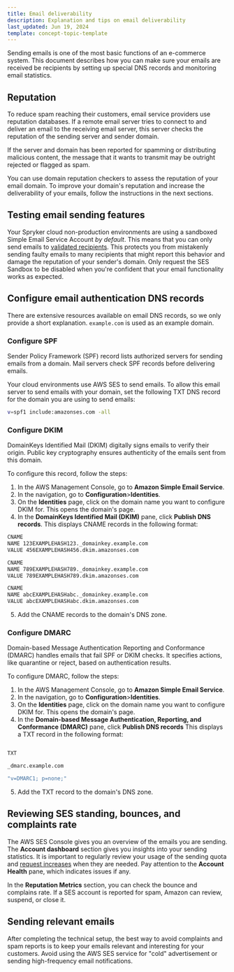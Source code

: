 ```yaml
---
title: Email deliverability
description: Explanation and tips on email deliverability
last_updated: Jun 19, 2024
template: concept-topic-template
---
```



Sending emails is one of the most basic functions of an e-commerce system. This document describes how you can make sure your emails are received be recipients by setting up special DNS records and monitoring email statistics.

## Reputation

To reduce spam reaching their customers, email service providers use reputation databases. If a remote email server tries to connect to and deliver an email to the receiving email server, this server checks the reputation of the sending server and sender domain.

If the server and domain has been reported for spamming or distributing malicious content, the message that it wants to transmit may be outright rejected or flagged as spam.

You can use domain reputation checkers to assess the reputation of your email domain. To improve your domain's reputation and increase the deliverability of your emails, follow the instructions in the next sections.

## Testing email sending features

Your Spryker cloud non-production environments are using a sandboxed Simple Email Service Account *by default*. This means that you can only send emails to [validated recipients](https://docs.spryker.com/docs/ca/dev/email-service/verify-email-addresses.html). This protects you from mistakenly sending faulty emails to many recipients that might report this behavior and damage the reputation of your sender's domain. Only request the SES Sandbox to be disabled when you're confident that your email functionality works as expected.

## Configure email authentication DNS records

There are extensive resources available on email DNS records, so we only provide a short explanation. `example.com` is used as an example domain.

### Configure SPF

Sender Policy Framework (SPF) record lists authorized servers for sending emails from a domain. Mail servers check SPF records before delivering emails.

Your cloud environments use AWS SES to send emails. To allow this email server to send emails with your domain, set the following TXT DNS record for the domain you are using to send emails:
```bash
v=spf1 include:amazonses.com -all
```

### Configure DKIM

 DomainKeys Identified Mail (DKIM) digitally signs emails to verify their origin. Public key cryptography ensures authenticity of the emails sent from this domain.

To configure this record, follow the steps:
1. In the AWS Management Console, go to **Amazon Simple Email Service**.
2. In the navigation, go to **Configuration**>**Identities**.
3. On the **Identities** page, click on the domain name you want to configure DKIM for.
  This opens the domain's page.
4. In the **DomainKeys Identified Mail (DKIM)** pane, click **Publish DNS records**.
This displays CNAME records in the following format:
```bash
CNAME
NAME 123EXAMPLEHASH123._domainkey.example.com
VALUE 456EXAMPLEHASH456.dkim.amazonses.com

CNAME
NAME 789EXAMPLEHASH789._domainkey.example.com
VALUE 789EXAMPLEHASH789.dkim.amazonses.com

CNAME
NAME abcEXAMPLEHASHabc._domainkey.example.com
VALUE abcEXAMPLEHASHabc.dkim.amazonses.com
```

5. Add the CNAME records to the domain's DNS zone.


### Configure DMARC

Domain-based Message Authentication Reporting and Conformance (DMARC) handles emails that fail SPF or DKIM checks. It specifies actions, like quarantine or reject, based on authentication results.

To configure DMARC, follow the steps:

1. In the AWS Management Console, go to **Amazon Simple Email Service**.
2. In the navigation, go to **Configuration**>**Identities**.
3. On the **Identities** page, click on the domain name you want to configure DKIM for.
  This opens the domain's page.
4. In the **Domain-based Message Authentication, Reporting, and Conformance (DMARC)** pane, click **Publish DNS records**
This displays a TXT record in the following format:

```bash

TXT

_dmarc.example.com

"v=DMARC1; p=none;"

```

5. Add the TXT record to the domain's DNS zone.



## Reviewing SES standing, bounces, and complaints rate

The AWS SES Console gives you an overview of the emails you are sending. The **Account dashboard** section gives you insights into your sending statistics. It is important to regularly review your usage of the sending quota and [request increases](/docs/ca/dev/email-service/email-quota-restrictions.html) when they are needed. Pay attention to the **Account Health** pane, which indicates issues if any.

In the **Reputation Metrics** section, you can check the bounce and complains rate. If a SES account is reported for spam, Amazon can review, suspend, or close it.

## Sending relevant emails

After completing the technical setup, the best way to avoid complaints and spam reports is to keep your emails relevant and interesting for your customers. Avoid using the AWS SES service for "cold" advertisement or sending high-frequency email notifications.

